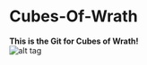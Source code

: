 # Cubes-Of-Wrath
<b>This is the Git for Cubes of Wrath!</b><br>
![alt tag](http://i.imgur.com/LyjTFad.png)

	